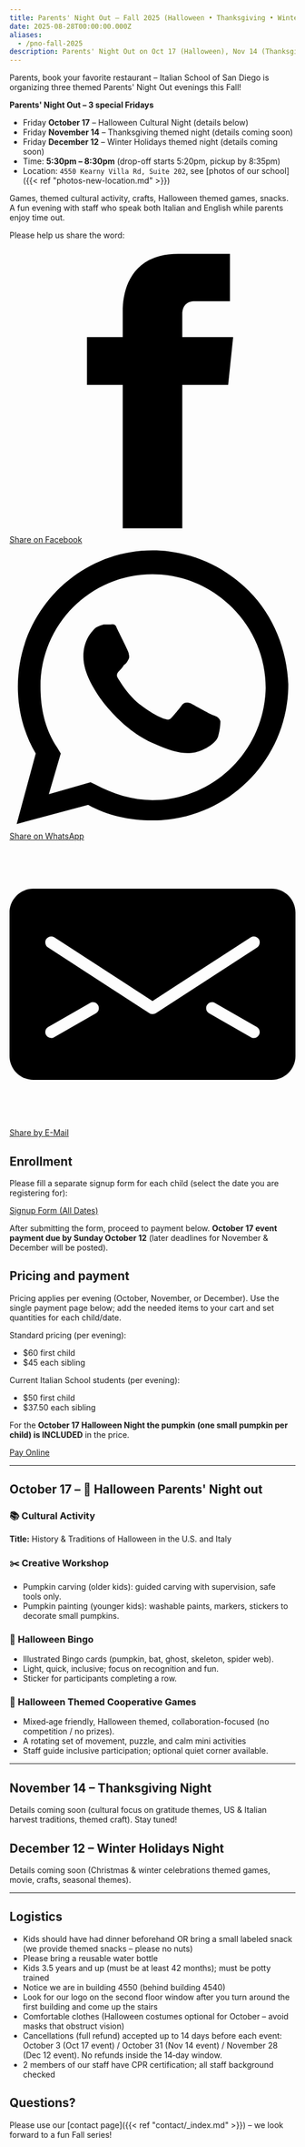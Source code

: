 ```yaml
---
title: Parents' Night Out – Fall 2025 (Halloween • Thanksgiving • Winter Holidays)
date: 2025-08-28T00:00:00.000Z
aliases:
  - /pno-fall-2025
description: Parents' Night Out on Oct 17 (Halloween), Nov 14 (Thanksgiving), Dec 12 (Winter Holidays) 5:30–8:30pm in Kearny Mesa, San Diego
---
```


Parents, book your favorite restaurant – Italian School of San Diego is organizing three themed Parents' Night Out evenings this Fall!

**Parents' Night Out – 3 special Fridays**

* Friday **October 17** – Halloween Cultural Night (details below)
* Friday **November 14** – Thanksgiving themed night (details coming soon)
* Friday **December 12** – Winter Holidays themed night (details coming soon)
* Time: **5:30pm – 8:30pm** (drop-off starts 5:20pm, pickup by 8:35pm)
* Location: `4550 Kearny Villa Rd, Suite 202`, see [photos of our school]({{< ref "photos-new-location.md" >}})

Games, themed cultural activity, crafts, Halloween themed games, snacks. A fun evening with staff who speak both Italian and English while parents enjoy time out.

Please help us share the word:

<!-- Sharingbutton Facebook -->
<a class="resp-sharing-button__link" href="https://facebook.com/sharer/sharer.php?u=https%3A%2F%2Fwww.italianschoolsd.com%2Fpno-fall-2025%2F" target="_blank" rel="noopener" aria-label="Share on Facebook">
  <div class="resp-sharing-button resp-sharing-button--facebook resp-sharing-button--large"><div aria-hidden="true" class="resp-sharing-button__icon resp-sharing-button__icon--solid">
    <svg xmlns="http://www.w3.org/2000/svg" viewBox="0 0 24 24"><path d="M18.77 7.46H14.5v-1.9c0-.9.6-1.1 1-1.1h3V.5h-4.33C10.24.5 9.5 3.44 9.5 5.32v2.15h-3v4h3v12h5v-12h3.85l.42-4z"/></svg>
    </div>Share on Facebook</div>
</a>

<!-- Sharingbutton WhatsApp -->
<a class="resp-sharing-button__link" href="whatsapp://send?text=https%3A%2F%2Fwww.italianschoolsd.com%2Fpno-fall-2025%2F" target="_blank" rel="noopener" aria-label="Share on WhatsApp">
  <div class="resp-sharing-button resp-sharing-button--whatsapp resp-sharing-button--large"><div aria-hidden="true" class="resp-sharing-button__icon resp-sharing-button__icon--solid">
    <svg xmlns="http://www.w3.org/2000/svg" viewBox="0 0 24 24"><path d="M20.1 3.9C17.9 1.7 15 .5 12 .5 5.8.5.7 5.6.7 11.9c0 2 .5 3.9 1.5 5.6L.6 23.4l6-1.6c1.6.9 3.5 1.3 5.4 1.3 6.3 0 11.4-5.1 11.4-11.4-.1-2.8-1.2-5.7-3.3-7.8zM12 21.4c-1.7 0-3.3-.5-4.8-1.3l-.4-.2-3.5 1 1-3.4L4 17c-1-1.5-1.4-3.2-1.4-5.1 0-5.2 4.2-9.4 9.4-9.4 2.5 0 4.9 1 6.7 2.8 1.8 1.8 2.8 4.2 2.8 6.7-.1 5.2-4.3 9.4-9.5 9.4zm5.1-7.1c-.3-.1-1.7-.9-1.9-1-.3-.1-.5-.1-.7.1-.2.3-.8 1-.9 1.1-.2.2-.3.2-.6.1s-1.2-.5-2.3-1.4c-.9-.8-1.4-1.7-1.6-2-.2-.3 0-.5.1-.6s.3-.3.4-.5c.2-.1.3-.3.4-.5.1-.2 0-.4 0-.5C10 9 9.3 7.6 9 7c-.1-.4-.4-.3-.5-.3h-.6s-.4.1-.7.3c-.3.3-1 1-1 2.4s1 2.8 1.1 3c.1.2 2 3.1 4.9 4.3.7.3 1.2.5 1.6.6.7.2 1.3.2 1.8.1.6-.1 1.7-.7 1.9-1.3.2-.7.2-1.2.2-1.3-.1-.3-.3-.4-.6-.5z"/></svg>
    </div>Share on WhatsApp</div>
</a>

<!-- Sharingbutton E-Mail -->
<a class="resp-sharing-button__link" href="mailto:?body=https%3A%2F%2Fwww.italianschoolsd.com%2Fpno-fall-2025%2F" target="_self" rel="noopener" aria-label="Share by E-Mail">
  <div class="resp-sharing-button resp-sharing-button--email resp-sharing-button--large"><div aria-hidden="true" class="resp-sharing-button__icon resp-sharing-button__icon--solid">
    <svg xmlns="http://www.w3.org/2000/svg" viewBox="0 0 24 24"><path d="M22 4H2C.9 4 0 4.9 0 6v12c0 1.1.9 2 2 2h20c1.1 0 2-.9 2-2V6c0-1.1-.9-2-2-2zM7.25 14.43l-3.5 2c-.08.05-.17.07-.25.07-.17 0-.34-.1-.43-.25-.14-.24-.06-.55.18-.68l3.5-2c.24-.14.55-.06.68.18.14.24.06.55-.18.68zm4.75.07c-.1 0-.2-.03-.27-.08l-8.5-5.5c-.23-.15-.3-.46-.15-.7.15-.22.46-.3.7-.14L12 13.4l8.23-5.32c.23-.15.54-.08.7.15.14.23.07.54-.16.7l-8.5 5.5c-.08.04-.17.07-.27.07zm8.93 1.75c-.1.16-.26.25-.43.25-.08 0-.17-.02-.25-.07l-3.5-2c-.24-.13-.32-.44-.18-.68s.44-.32.68-.18l3.5 2c.24.13.32.44.18.68z"/></svg></div>Share by E-Mail</div>
</a>

## Enrollment

Please fill a separate signup form for each child (select the date you are registering for):

<div class="tc">
<a href="#" class="btn raise">Signup Form (All Dates)</a>
</div>

After submitting the form, proceed to payment below. **October 17 event payment due by Sunday October 12** (later deadlines for November & December will be posted).

## Pricing and payment

Pricing applies per evening (October, November, or December). Use the single payment page below; add the needed items to your cart and set quantities for each child/date.

Standard pricing (per evening):

* $60 first child
* $45 each sibling

Current Italian School students (per evening):

* $50 first child
* $37.50 each sibling

For the **October 17 Halloween Night the pumpkin (one small pumpkin per child) is INCLUDED** in the price.

<div class="tc">
<a href="https://italianschoolsd.square.site/shop/parents-night-out/BSISLI2I4B5AMUUKLB4XBMJK" class="btn raise">Pay Online</a>
</div>

---

## October 17 – 🎃 Halloween Parents' Night out

### 📚 Cultural Activity

**Title:** History & Traditions of Halloween in the U.S. and Italy

### ✂️ Creative Workshop

* Pumpkin carving (older kids): guided carving with supervision, safe tools only.
* Pumpkin painting (younger kids): washable paints, markers, stickers to decorate small pumpkins.

### 🎲 Halloween Bingo

* Illustrated Bingo cards (pumpkin, bat, ghost, skeleton, spider web).
* Light, quick, inclusive; focus on recognition and fun.
* Sticker for participants completing a row.

### 👻 Halloween Themed Cooperative Games

* Mixed‑age friendly, Halloween themed, collaboration-focused (no competition / no prizes).
* A rotating set of movement, puzzle, and calm mini activities
* Staff guide inclusive participation; optional quiet corner available.

---

## November 14 – Thanksgiving Night

Details coming soon (cultural focus on gratitude themes, US & Italian harvest traditions, themed craft). Stay tuned!

## December 12 – Winter Holidays Night

Details coming soon (Christmas & winter celebrations themed games, movie, crafts, seasonal themes).

---

## Logistics

* Kids should have had dinner beforehand OR bring a small labeled snack (we provide themed snacks – please no nuts)
* Please bring a reusable water bottle
* Kids 3.5 years and up (must be at least 42 months); must be potty trained
* Notice we are in building 4550 (behind building 4540)
* Look for our logo on the second floor window after you turn around the first building and come up the stairs
* Comfortable clothes (Halloween costumes optional for October – avoid masks that obstruct vision)
* Cancellations (full refund) accepted up to 14 days before each event: October 3 (Oct 17 event) / October 31 (Nov 14 event) / November 28 (Dec 12 event). No refunds inside the 14‑day window.
* 2 members of our staff have CPR certification; all staff background checked

## Questions?

Please use our [contact page]({{< ref "contact/_index.md" >}}) – we look forward to a fun Fall series!